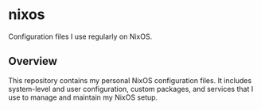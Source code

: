 # nixos

Configuration files I use regularly on NixOS.

## Overview

This repository contains my personal NixOS configuration files. It includes system-level and user configuration, custom packages, and services that I use to manage and maintain my NixOS setup.
